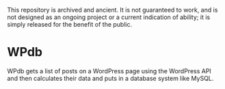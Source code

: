 This repository is archived and ancient. It is not guaranteed to work, and is not designed as an ongoing project or a current indication of ability; it is simply released for the benefit of the public.

# WPdb
WPdb gets a list of posts on a WordPress page using the WordPress API and then calculates their data and puts in a database system like MySQL.
